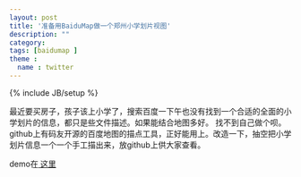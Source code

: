 ```yaml
---
layout: post
title: '准备用BaiduMap做一个郑州小学划片视图'
description: ""
category: 
tags: [baidumap ]
theme :
  name : twitter
---
```

{% include JB/setup %}

最近要买房子，孩子该上小学了，搜索百度一下午也没有找到一个合适的全面的小学划片的信息，都只是些文件描述。如果能结合地图多好。
找不到自己做个呗。github上有码友开源的百度地图的描点工具，正好能用上。改造一下，抽空把小学划片信息一个一个手工描出来，放github上供大家查看。

demo在[ 这里 ](http://lihuanghe.github.io/BaiduMap/mapDemo.html)



